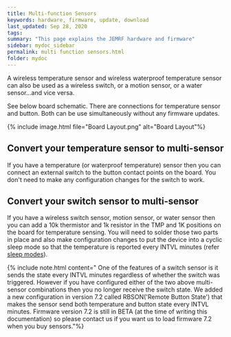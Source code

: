 ```yaml
---
title: Multi-function Sensors
keywords: hardware, firmware, update, download
last_updated: Sep 28, 2020
tags:  
summary: "This page explains the JEMRF hardware and firmware"
sidebar: mydoc_sidebar
permalink: multi function sensors.html
folder: mydoc
---
```


A wireless temperature sensor and wireless waterproof temperature sensor can also be used as a wireless switch, or a motion sensor, or a water sensor...and vice versa. 

See below board schematic. There are connections for temperature sensor and button. Both can be use simultaneously without any firmware updates. 

{% include image.html file="Board Layout.png" alt="Board Layout"%}  

## Convert your temperature sensor to multi-sensor

If you have a temperature (or waterproof temperature) sensor then you can connect an external switch to the button contact points on the board. You don't need to make any configuration changes for the switch to work.   


## Convert your switch sensor to multi-sensor

If you have a wireless switch sensor, motion sensor, or water sensor then you can add a 10k thermistor and 1k resistor in the TMP and 1K positions on the board for temperature sensing. You will need to solder those two parts in place and also  make configuration changes to put the device into a cyclic sleep mode so that the temperature is reported every INTVL minutes (refer [sleep modes](sleep_modes.html)). 

{% include note.html content="
One of the features of a switch sensor is it sends the state every INTVL minutes regardless of whether the switch was triggered. However if you have configured either of the two above multi-sensor combinations then you no longer receive the switch state. We added a new configuration in version 7.2 called RBSON('Remote Button State') that makes the sensor send both temperature and button state every INTVL minutes. Firmware version 7.2 is still in BETA (at the time of writing this documentation) so please contact us if you want us to load firmware 7.2 when you buy sensors."%}
